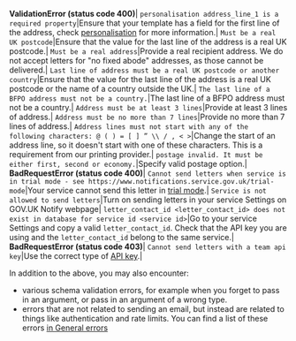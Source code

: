 **ValidationError (status code 400)**|
`personalisation address_line_1 is a required property`|Ensure that your template has a field for the first line of the address, check [personalisation](#personalisation-required) for more information.|
`Must be a real UK postcode`|Ensure that the value for the last line of the address is a real UK postcode.|
`Must be a real address`|Provide a real recipient address. We do not accept letters for "no fixed abode" addresses, as those cannot be delivered.|
`Last line of address must be a real UK postcode or another country`|Ensure that the value for the last line of the address is a real UK postcode or the name of a country outside the UK.|
`The last line of a BFPO address must not be a country.`|The last line of a BFPO address must not be a country.|
`Address must be at least 3 lines`|Provide at least 3 lines of address.|
`Address must be no more than 7 lines`|Provide no more than 7 lines of address.|
`Address lines must not start with any of the following characters: @ ( ) = [ ] ” \\ / , < >`|Change the start of an address line, so it doesn't start with one of these characters. This is a requirement from our printing provider.|
`postage invalid. It must be either first, second or economy.`|Specify valid postage option.|
**BadRequestError (status code 400)**|
`Cannot send letters when service is in trial mode - see https://www.notifications.service.gov.uk/trial-mode`|Your service cannot send this letter in  [trial mode](https://www.notifications.service.gov.uk/using-notify/trial-mode).|
`Service is not allowed to send letters`|Turn on sending letters in your service Settings on GOV.UK Notify webpage|
`letter_contact_id <letter_contact_id> does not exist in database for service id <service id>`|Go to your service Settings and copy a valid `letter_contact_id`. Check that the API key you are using and the `letter_contact_id` belong to the same service.|
**BadRequestError (status code 403)**|
`Cannot send letters with a team api key`|Use the correct type of [API key](#api-keys).|

In addition to the above, you may also encounter:

* various schema validation errors, for example when you forget to pass in an argument, or pass in an argument of a wrong type.
* errors that are not related to sending an email, but instead are related to things like authentication and rate limits. You can find a list of these errors [in General errors](#general-errors)